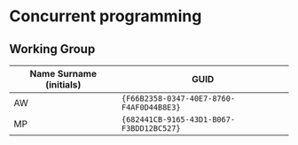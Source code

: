 # Concurrent programming

## Working Group

| Name Surname (initials) | GUID                                     |
| ----------------------- | ---------------------------------------- |
| AW                      | `{F66B2358-0347-40E7-8760-F4AF0D44B8E3}` |
| MP            | `{682441CB-9165-43D1-B067-F3BDD12BC527}` |
